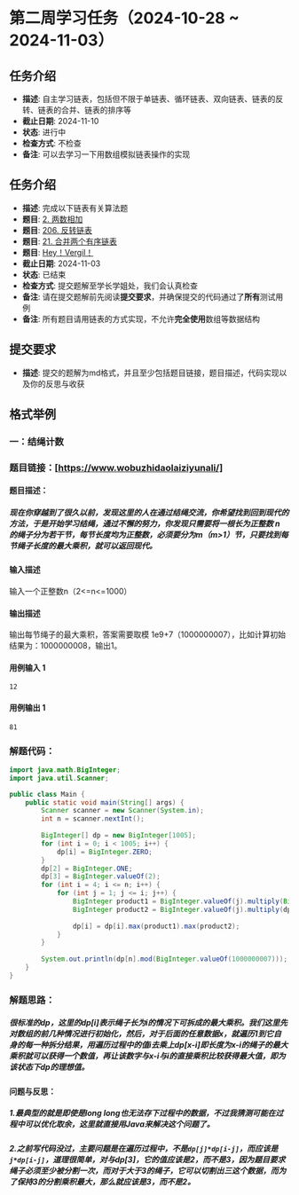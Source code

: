 # 第二周学习任务（2024-10-28 ~ 2024-11-03）

## 任务介绍
- **描述**: 自主学习链表，包括但不限于单链表、循环链表、双向链表、链表的反转、链表的合并、链表的排序等
- **截止日期**: 2024-11-10
- **状态**: 进行中
- **检查方式**: 不检查
- **备注**: 可以去学习一下用数组模拟链表操作的实现
## 任务介绍
- **描述**: 完成以下链表有关算法题
- **题目**: [2. 两数相加](https://leetcode.cn/problems/add-two-numbers/)
- **题目**: [206. 反转链表](https://leetcode.cn/problems/reverse-linked-list/description/)
- **题目**: [21. 合并两个有序链表](https://leetcode.cn/problems/merge-two-sorted-lists/description/)
- **题目**: [Hey！Vergil！](http://xdzn.club/problem/2331)
- **截止日期**: 2024-11-03
- **状态**: 已结束
- **检查方式**: 提交题解至学长学姐处，我们会认真检查
- **备注**: 请在提交题解前先阅读**提交要求**，并确保提交的代码通过了**所有**测试用例
- **备注**: 所有题目请用链表的方式实现，不允许**完全使用**数组等数据结构
## 提交要求
- **描述**: 提交的题解为md格式，并且至少包括题目链接，题目描述，代码实现以及你的反思与收获
## 格式举例
### 一：结绳计数

### 题目链接：[https://www.wobuzhidaolaiziyunali/]

#### 题目描述：

##### 现在你穿越到了很久以前，发现这里的人在通过结绳交流，你希望找到回到现代的方法，于是开始学习结绳，通过不懈的努力，你发现只需要将一根长为正整数 n 的绳子分为若干节，每节长度均为正整数，必须要分为m（m>1）节，只要找到每节绳子长度的最大乘积，就可以返回现代。

#### 输入描述

输入一个正整数n（2<=n<=1000）

#### 输出描述

输出每节绳子的最大乘积，答案需要取模 1e9+7（1000000007），比如计算初始结果为：1000000008，输出1。

#### 用例输入 1

```
12
```

#### 用例输出 1

```
81
```

### 解题代码：

```java
import java.math.BigInteger;
import java.util.Scanner;

public class Main {
    public static void main(String[] args) {
        Scanner scanner = new Scanner(System.in);
        int n = scanner.nextInt();
        
        BigInteger[] dp = new BigInteger[1005];
        for (int i = 0; i < 1005; i++) {
            dp[i] = BigInteger.ZERO;
        }
        dp[2] = BigInteger.ONE;
        dp[3] = BigInteger.valueOf(2);
        for (int i = 4; i <= n; i++) {
            for (int j = 1; j <= i; j++) {
                BigInteger product1 = BigInteger.valueOf(j).multiply(BigInteger.valueOf(i - j));
                BigInteger product2 = BigInteger.valueOf(j).multiply(dp[i - j]);
                
                dp[i] = dp[i].max(product1).max(product2);
            }
        }
        
        System.out.println(dp[n].mod(BigInteger.valueOf(1000000007)));
    }
}
```

### 解题思路：

##### 很标准的dp，这里的dp[i]表示绳子长为i的情况下可拆成的最大乘积。我们这里先对数组的前几种情况进行初始化，然后，对于后面的任意数据x，就遍历1到它自身的每一种拆分结果，用遍历过程中的值i去乘上dp[x-i]即长度为x-i的绳子的最大乘积就可以获得一个数值，再让该数字与x-i与i的直接乘积比较获得最大值，即为该状态下dp的理想值。

#### 问题与反思：

##### 1.最典型的就是即使是long long也无法存下过程中的数据，不过我猜测可能在过程中可以优化取余，这里就直接用Java来解决这个问题了。

##### 2.之前写代码没过，主要问题是在遍历过程中，不是`dp[j]*dp[i-j]`，而应该是 `j*dp[i-j]`，道理很简单，对与dp[3]，它的值应该是2，而不是3，因为题目要求绳子必须至少被分割一次，而对于大于3的绳子，它可以切割出三这个数据，而为了保持3的分割乘积最大，那么就应该是3，而不是2。

